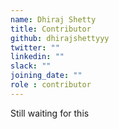 ```yaml
---
name: Dhiraj Shetty
title: Contributor
github: dhirajshettyyy
twitter: ""
linkedin: ""
slack: ""
joining_date: ""
role : contributor
---
```


Still waiting for this
